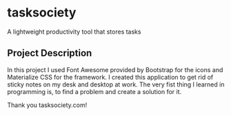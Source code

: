 # tasksociety
A lightweight productivity tool that stores tasks

## Project Description
In this project I used Font Awesome provided by Bootstrap for the icons and Materialize CSS for the framework. I created this
application to get rid of sticky notes on my desk and desktop at work. The very fist thing I learned in programming is, to
find a problem and create a solution for it. 

Thank you tasksociety.com!
